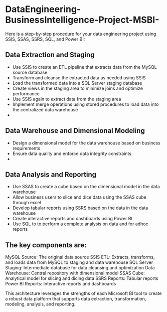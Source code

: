 # DataEngineering-BusinessIntelligence-Project-MSBI-

Here is a step-by-step procedure for your data engineering project using SSIS, SSAS, SSRS, SQL, and Power BI:

## Data Extraction and Staging
- Use SSIS to create an ETL pipeline that extracts data from the MySQL source database
- Transform and cleanse the extracted data as needed using SSIS
- Load the transformed data into a SQL Server staging database
- Create views in the staging area to minimize joins and optimize performance
- Use SSIS again to extract data from the staging area
- Implement merge operations using stored procedures to load data into the centralized data warehouse
- 
## Data Warehouse and Dimensional Modeling
- Design a dimensional model for the data warehouse based on business requirements
- Ensure data quality and enforce data integrity constraints
- 
## Data Analysis and Reporting
- Use SSAS to create a cube based on the dimensional model in the data warehouse
- Allow business users to slice and dice data using the SSAS cube through excel
- Develop tabular reports using SSRS based on the data in the data warehouse
- Create interactive reports and dashboards using Power BI
- Use SQL to to perform a complete analysis on data and for adhoc reports

## The key components are:
MySQL Source: The original data source
SSIS ETL: Extracts, transforms, and loads data from MySQL to staging and data warehouse
SQL Server Staging: Intermediate database for data cleansing and optimization
Data Warehouse: Central repository with dimensional model
SSAS Cube: Analytical model for slicing and dicing data
SSRS Reports: Tabular reports 
Power BI Reports: Interactive reports and dashboards

This architecture leverages the strengths of each Microsoft BI tool to create a robust data platform that supports data extraction, transformation, modeling, analysis, and reporting.
